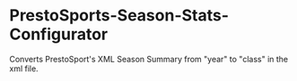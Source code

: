 # PrestoSports-Season-Stats-Configurator
Converts PrestoSport's XML Season Summary from "year" to "class" in the xml file.
